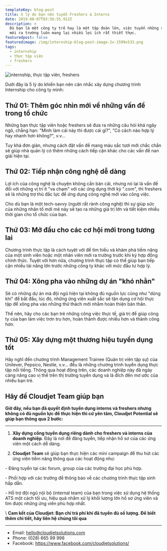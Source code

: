 ```yaml
---
templateKey: blog-post
title: 5 lý do bạn nên tuyển Freshers & Interns
date: 2019-08-07T03:56:55.912Z
description: >
  Dù bạn là một công ty trẻ hay là một tập đoàn lớn, việc tuyển những sinh viên
  mới ra trường luôn mang lại nhiều lợi ích rất thiết thực.
featuredpost: false
featuredimage: /img/internship-blog-post-image-2x-1599x533.png
tags:
  - internship
  - thực tập viên
  - freshers
---
```

![internship, thực tập viên, freshers](/img/internship-blog-post-image-2x-1599x533.png "internship, thực tập viên, freshers")

Dưới đây là 5 lý do khiến bạn nên cân nhắc xây dựng chương trình Internship cho công ty mình:



## **Thứ 01: Thêm góc nhìn mới về những vấn đề trong tổ chức**



Những bạn thực tập viên hoặc freshers sẽ đưa ra những câu hỏi khá ngây ngô, chẳng hạn: "Mình làm cái này thì được cái gì?", "Có cách nào hợp lý hay nhanh hơn không?", v.v...



Tuy khá đơn giản, nhưng cách đặt vấn đề mang màu sắc tươi mới chắc chắn sẽ giúp nhà quản lý có thêm những cách tiếp cận khác cho các vấn đề nan giải hiện tại.



## Thứ 02: Tiếp nhận công nghệ dễ dàng



Lợi ích của công nghệ là chuyện không cần bàn cãi, nhưng nó lại là vấn đề đối với những vị trí ít "va chạm" với các ứng dụng thời kỳ ".com", thì freshers sẽ là những trợ thủ đắc lực để ứng dụng công nghệ mới vào công việc. 



Cho dù bạn là một tech-savvy (người rất rành công nghệ) thì sự giúp sức của những nhân tố mới mẻ này sẽ tạo ra những giá trị lớn và tiết kiệm nhiều thời gian cho tổ chức của bạn. 



## **Thứ 03: Mở đầu cho các cơ hội mới trong tương lai**



Chương trình thực tập là cách tuyệt vời để tìm hiểu và khám phá tiềm năng của một sinh viên hoặc một nhân viên mới ra trường trước khi ký hợp đồng chính thức. Tuyệt vời hơn nữa, chương trình thực tập có thể giúp bạn tiếp cận nhiều tài năng lớn trước những công ty khác với mức đầu tư hợp lý.



## Thứ 04: Xông pha vào những dự án "khó nhằn"



Sẽ có những dự án mà đội ngũ hiện tại không đủ nguồn lực cũng như "dũng khí" để bắt đầu, lúc đó, những ứng viên xuất sắc sẽ tận dụng cơ hội thực tập để xông pha vào những thử thách mới nhằm hoàn thiện bản thân.



Thế nên, hãy cho các bạn trẻ những công việc thực tế, giá trị để giúp công ty của bạn làm việc trơn tru hơn, hoàn thành được nhiều hơn và thành công hơn.



## Thứ 05: Xây dựng một thương hiệu tuyển dụng tốt



Hãy nghĩ đến chương trình Management Trainee (Quản trị viên tập sự) của Unilever, Pepsico, Nestle, v.v... đều là những chương trình tuyển dụng thực tập nổi tiếng. Thông qua hoạt động trên, các doanh nghiệp này đã ngày càng nâng cao vị thế trên thị trường tuyển dụng và là đích đến mơ ước của nhiều bạn trẻ. 

## Hãy để Cloudjet Team giúp bạn

**Giờ đây, nếu bạn đã quyết định tuyển dụng interns và freshers nhưng không có đủ nguồn lực để thực hiện thì cứ yên tâm, Cloudjet Potential sẽ giúp bạn thông qua 2 bước:**

****

1. **Xây dựng cổng tuyển dụng riêng dành cho freshers và interns của doanh nghiệp**. Đây là nơi để đăng tuyển, tiếp nhận hồ sơ của các ứng viên một cách dễ dàng. 

2. **Cloudjet Team** sẽ giúp bạn thực hiện các mini campaign để thu hút các ứng viên tiềm năng thông qua các hoạt động như:

\- Đăng tuyển tại các forum, group của các trường đại học phù hợp.

\- Phối hợp với các trường để thông báo về các chương trình thực tập sinh hấp dẫn.

\- Hỗ trợ đội ngũ nội bộ (internal team) của bạn trong việc sử dụng hệ thống ATS một cách tối ưu, hiệu quả nhằm xử lý khối lượng lớn hồ sơ ứng viên và tìm được những ứng viên phù hợp nhất.



\    **Cam kết của Cloudjet: Bạn chỉ trả phí khi đã tuyển đủ số lượng. Để biết thêm chi tiết, hãy liên hệ chúng tôi qua**

****

* Email: [hello@cloudjetsolutions.com](hello@cloudjetsolutions.com)
* Phone: (028) 665 99 998
* Facebook: <https://www.facebook.com/cloudjetsolutions/>
